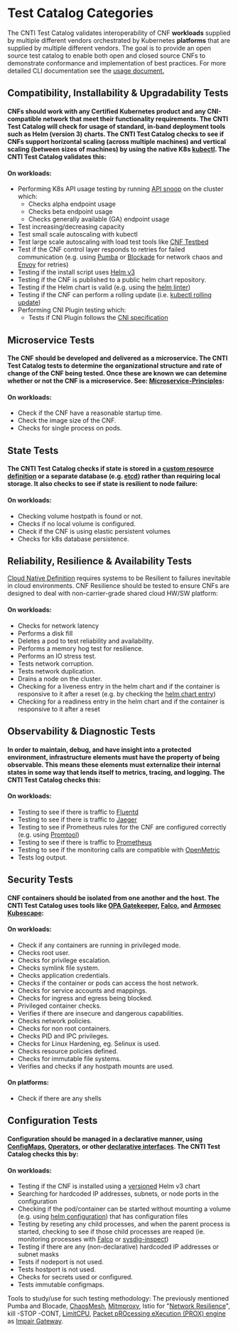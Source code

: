 # Test Catalog Categories

The CNTI Test Catalog validates interoperability of CNF **workloads** supplied by multiple different vendors orchestrated by Kubernetes **platforms** that are supplied by multiple different vendors. The goal is to provide an open source test catalog to enable both open and closed source CNFs to demonstrate conformance and implementation of best practices. For more detailed CLI documentation see the [usage document.](USAGE.md)

## Compatibility, Installability & Upgradability Tests

#### CNFs should work with any Certified Kubernetes product and any CNI-compatible network that meet their functionality requirements. The CNTI Test Catalog will check for usage of standard, in-band deployment tools such as Helm (version 3) charts. The CNTI Test Catalog checks to see if CNFs support horizontal scaling (across multiple machines) and vertical scaling (between sizes of machines) by using the native K8s [kubectl](https://kubernetes.io/docs/reference/kubectl/cheatsheet/#scaling-resources). The CNTI Test Catalog validates this:

#### On workloads:

- Performing K8s API usage testing by running [API snoop](https://github.com/cncf/apisnoop) on the cluster which:
  - Checks alpha endpoint usage
  - Checks beta endpoint usage
  - Checks generally available (GA) endpoint usage
- Test increasing/decreasing capacity
- Test small scale autoscaling with kubectl
- Test large scale autoscaling with load test tools like [CNF Testbed](https://github.com/cncf/cnf-testbed)
- Test if the CNF control layer responds to retries for failed communication (e.g. using [Pumba](https://github.com/alexei-led/pumba) or [Blockade](https://github.com/worstcase/blockade) for network chaos and [Envoy](https://github.com/envoyproxy/envoy) for retries)
- Testing if the install script uses [Helm v3](https://github.com/helm/)
- Testing if the CNF is published to a public helm chart repository.
- Testing if the Helm chart is valid (e.g. using the [helm linter](https://github.com/helm/chart-testing))
- Testing if the CNF can perform a rolling update (i.e. [kubectl rolling update](https://kubernetes.io/docs/tasks/run-application/rolling-update-replication-controller/))
- Performing CNI Plugin testing which:
  - Tests if CNI Plugin follows the [CNI specification](https://github.com/containernetworking/cni/blob/master/SPEC.md)

## Microservice Tests

#### The CNF should be developed and delivered as a microservice. The CNTI Test Catalog tests to determine the organizational structure and rate of change of the CNF being tested. Once these are known we can detemine whether or not the CNF is a microservice. See: [Microservice-Principles](https://networking.cloud-native-principles.org/cloud-native-microservice-principles):

#### On workloads:

- Check if the CNF have a reasonable startup time.
- Check the image size of the CNF.
- Checks for single process on pods.

## State Tests

#### The CNTI Test Catalog checks if state is stored in a [custom resource definition](https://kubernetes.io/docs/concepts/extend-kubernetes/api-extension/custom-resources/) or a separate database (e.g. [etcd](https://github.com/etcd-io/etcd)) rather than requiring local storage. It also checks to see if state is resilient to node failure:

#### On workloads:

- Checking volume hostpath is found or not.
- Checks if no local volume is configured.
- Check if the CNF is using elastic persistent volumes
- Checks for k8s database persistence.

## Reliability, Resilience & Availability Tests

[Cloud Native Definition](https://github.com/cncf/toc/blob/master/DEFINITION.md) requires systems to be Resilient to failures inevitable in cloud environments. CNF Resilience should be tested to ensure CNFs are designed to deal with non-carrier-grade shared cloud HW/SW platform:

#### On workloads:

- Checks for network latency
- Performs a disk fill
- Deletes a pod to test reliability and availability.
- Performs a memory hog test for resilience.
- Performs an IO stress test.
- Tests network corruption.
- Tests network duplication.
- Drains a node on the cluster.
- Checking for a liveness entry in the helm chart and if the container is responsive to it after a reset (e.g. by checking the [helm chart entry](https://kubernetes.io/docs/tasks/configure-pod-container/configure-liveness-readiness-startup-probes/))
- Checking for a readiness entry in the helm chart and if the container is responsive to it after a reset

## Observability & Diagnostic Tests

#### In order to maintain, debug, and have insight into a protected environment, infrastructure elements must have the property of being observable. This means these elements must externalize their internal states in some way that lends itself to metrics, tracing, and logging. The CNTI Test Catalog checks this:

#### On workloads:

- Testing to see if there is traffic to [Fluentd](https://github.com/fluent/fluentd)
- Testing to see if there is traffic to [Jaeger](https://github.com/jaegertracing/jaeger)
- Testing to see if Prometheus rules for the CNF are configured correctly (e.g. using [Promtool](https://prometheus.io/docs/prometheus/latest/configuration/unit_testing_rules/))
- Testing to see if there is traffic to [Prometheus](https://github.com/prometheus/prometheus)
- Testing to see if the monitoring calls are compatible with [OpenMetric](https://github.com/OpenObservability/OpenMetrics)
- Tests log output.

## Security Tests

#### CNF containers should be isolated from one another and the host. The CNTI Test Catalog uses tools like [OPA Gatekeeper](https://github.com/open-policy-agent/gatekeeper), [Falco](https://github.com/falcosecurity/falco), and [Armosec Kubescape](https://github.com/armosec/kubescape):

#### On workloads:

- Check if any containers are running in privileged mode.
- Checks root user.
- Checks for privilege escalation.
- Checks symlink file system.
- Checks application credentials.
- Checks if the container or pods can access the host network.
- Checks for service accounts and mappings.
- Checks for ingress and egress being blocked.
- Privileged container checks.
- Verifies if there are insecure and dangerous capabilities.
- Checks network policies.
- Checks for non root containers.
- Checks PID and IPC privileges.
- Checks for Linux Hardening, eg. Selinux is used.
- Checks resource policies defined.
- Checks for immutable file systems.
- Verifies and checks if any hostpath mounts are used.

#### On platforms:

- Check if there are any shells

## Configuration Tests

#### Configuration should be managed in a declarative manner, using [ConfigMaps](https://kubernetes.io/docs/tasks/configure-pod-container/configure-pod-configmap/), [Operators](https://kubernetes.io/docs/concepts/extend-kubernetes/operator/), or other [declarative interfaces](https://kubernetes.io/docs/concepts/overview/working-with-objects/kubernetes-objects/#understanding-kubernetes-objects). The CNTI Test Catalog checks this by:

#### On workloads:

- Testing if the CNF is installed using a [versioned](https://helm.sh/docs/topics/chart_best_practices/dependencies/#versions) Helm v3 chart
- Searching for hardcoded IP addresses, subnets, or node ports in the configuration
- Checking if the pod/container can be started without mounting a volume (e.g. using [helm configuration](https://kubernetes.io/docs/tasks/configure-pod-container/configure-volume-storage/)) that has configuration files
- Testing by reseting any child processes, and when the parent process is started, checking to see if those child processes are reaped (ie. monitoring processes with [Falco](https://github.com/falcosecurity/falco) or [sysdig-inspect](https://github.com/draios/sysdig-inspect))
- Testing if there are any (non-declarative) hardcoded IP addresses or subnet masks
- Tests if nodeport is not used.
- Tests hostport is not used.
- Checks for secrets used or configured.
- Tests immutable configmaps.


Tools to study/use for such testing methodology: The previously mentioned Pumba and Blocade, [ChaosMesh](https://github.com/pingcap/chaos-mesh), [Mitmproxy](https://github.com/mitmproxy/mitmproxy/), Istio for "[Network Resilience](https://istio.io/docs/concepts/traffic-management/#network-resilience-and-testing)", kill -STOP -CONT, [LimitCPU](http://limitcpu.sourceforge.net/), [Packet pROcessing eXecution (PROX) engine](https://wiki.opnfv.org/pages/viewpage.action?pageId=12387840) as [Impair Gateway](https://github.com/opnfv/samplevnf/blob/master/VNFs/DPPD-PROX/helper-scripts/rapid/impair.cfg).
